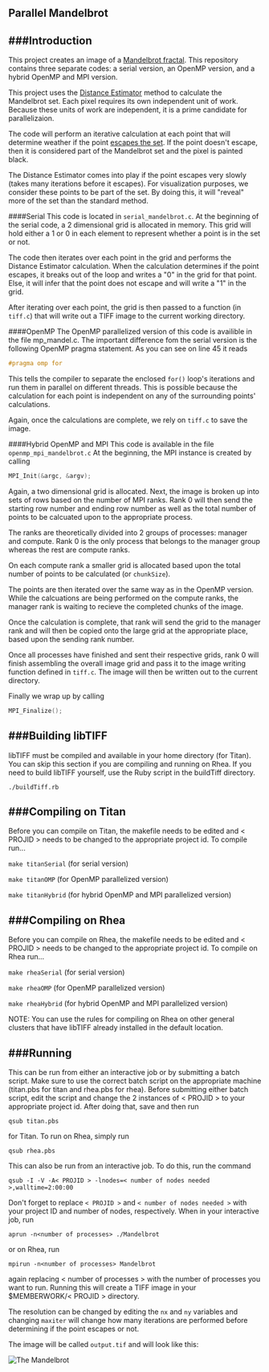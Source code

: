 Parallel Mandelbrot
---

###Introduction
---

This project creates an image of a [Mandelbrot fractal](http://en.wikipedia.org/wiki/Mandelbrot_set). This repository contains three separate codes: a serial version, an OpenMP version, and a hybrid OpenMP and MPI version.

This project uses the [Distance Estimator](http://mrob.com/pub/muency/distanceestimator.html) method to calculate the Mandelbrot set. Each pixel requires its own independent unit of work. Because these units of work are independent, it is a prime candidate for parallelizaion. 

The code will perform an iterative calculation at each point that will determine weather if the point [escapes the set](http://en.wikipedia.org/wiki/Mandelbrot_set#Formal_definition). If the point doesn't escape, then it is considered part of the Mandelbrot set and the pixel is painted black.

The Distance Estimator comes into play if the point escapes very slowly (takes many iterations before it escapes). For visualization purposes, we consider these points to be part of the set. By doing this, it will "reveal" more of the set than the standard method. 

####Serial
This code is located in `serial_mandelbrot.c`. At the beginning of the serial code, a 2 dimensional grid is allocated in memory. This grid will hold either a 1 or 0 in each element to represent whether a point is in the set or not. 

The code then iterates over each point in the grid and performs the Distance Estimator calculation. When the calculation determines if the point escapes, it breaks out of the loop and writes a "0" in the grid for that point. Else, it will infer that the point does not escape and will write a "1" in the grid. 

After iterating over each point, the grid is then passed to a function (in `tiff.c`) that will write out a TIFF image to the current working directory.

####OpenMP
The OpenMP parallelized version of this code is availible in the file mp\_mandel.c. The important difference fom the serial version is the following OpenMP pragma statement. As you can see on line 45 it reads
```C
#pragma omp for
```
This tells the compiler to separate the enclosed `for()` loop's iterations and run them in parallel on different threads. This is possible because the calculation for each point is independent on any of the surrounding points' calculations.

Again, once the calculations are complete, we rely on `tiff.c` to save the image. 

####Hybrid OpenMP and MPI
This code is available in the file `openmp_mpi_mandelbrot.c` At the beginning, the MPI instance is created by calling
```C
MPI_Init(&argc, &argv);
```
Again, a two dimensional grid is allocated. Next, the image is broken up into sets of rows based on the number of MPI ranks. Rank 0 will then send the starting row number and ending row number as well as the total number of points to be calcuated upon to the appropriate process. 

The ranks are theoretically divided into 2 groups of processes: manager and compute. Rank 0 is the only process that belongs to the manager group whereas the rest are compute ranks.

On each compute rank a smaller grid is allocated based upon the total number of points to be calculated (or `chunkSize`). 

The points are then iterated over the same way as in the OpenMP version. While the calcuations are being performed on the compute ranks, the manager rank is waiting to recieve the completed chunks of the image. 

Once the calculation is complete, that rank will send the grid to the manager rank and will then be copied onto the large grid at the appropriate place, based upon the sending rank number. 

Once all processes have finished and sent their respective grids, rank 0 will finish assembling the overall image grid and pass it to the image writing function defined in `tiff.c`. The image will then be written out to the current directory. 

Finally we wrap up by calling
```C
MPI_Finalize();
```

###Building libTIFF
---
libTIFF must be compiled and available in your home directory (for Titan). You can skip this section if you are compiling and running on Rhea. If you need to build libTIFF yourself, use the Ruby script in the buildTiff directory.

```
./buildTiff.rb
```

###Compiling on Titan
---
Before you can compile on Titan, the makefile needs to be edited and < PROJID > needs to be changed to the appropriate project id. To compile run...

`make titanSerial` (for serial version)

`make titanOMP` (for OpenMP parallelized version)

`make titanHybrid` (for hybrid OpenMP and MPI parallelized version)

###Compiling on Rhea
---
Before you can compile on Rhea, the makefile needs to be edited and < PROJID > needs to be changed to the appropriate project id. To compile on Rhea run...

`make rheaSerial` (for serial version)

`make rheaOMP` (for OpenMP parallelized version)

`make rheaHybrid` (for hybrid OpenMP and MPI parallelized version)

NOTE: You can use the rules for compiling on Rhea on other general clusters that have libTIFF already installed in the default location.

###Running
---
This can be run from either an interactive job or by submitting a batch script. Make sure to use the correct batch script on the appropriate machine (titan.pbs for titan and rhea.pbs for rhea). Before submitting either batch script, edit the script and change the 2 instances of < PROJID > to your appropriate project id. After doing that, save and then run

`qsub titan.pbs`

for Titan. To run on Rhea, simply run

`qsub rhea.pbs`

This can also be run from an interactive job. To do this, run the command

```
qsub -I -V -A< PROJID > -lnodes=< number of nodes needed >,walltime=2:00:00
```
Don't forget to replace `< PROJID >` and `< number of nodes needed >` with your project ID and number of nodes, respectively. When in your interactive job, run

```
aprun -n<number of processes> ./Mandelbrot
```

or on Rhea, run

```
mpirun -n<number of processes> Mandelbrot
```

again replacing < number of processes > with the number of processes you want to run. Running this will create a TIFF image in your $MEMBERWORK/< PROJID > directory.

The resolution can be changed by editing the `nx` and `ny` variables and changing `maxiter` will change how many iterations are performed before determining if the point escapes or not. 

The image will be called `output.tif` and will look like this:

![The Mandelbrot](https://raw2.github.com/JRWynneIII/Mandelbrot/master/example.png)
